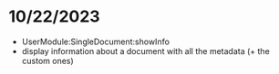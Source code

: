 # 10/22/2023
- UserModule:SingleDocument:showInfo
- display information about a document with all the metadata (+ the custom ones)